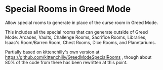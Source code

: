# Special Rooms in Greed Mode
Allow special rooms to generate in place of the curse room in Greed Mode.

This includes all the special rooms that can generate outside of Greed Mode: Arcades, Vaults, Challenge Rooms, Sacrifice Rooms, Libraries, Isaac's Room/Barren Room, Chest Rooms, Dice Rooms, and Planetariums.

Partially based on kittenchilly's own version at https://github.com/kittenchilly/GreedModeSpecialRooms , though about 80% of the code from there has been rewritten at this point.
